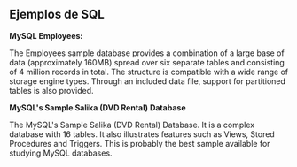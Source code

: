 ## Ejemplos de SQL

**MySQL Employees:**

The Employees sample database provides a combination of a large base of data (approximately 160MB) spread over six separate tables and consisting of 4 million records in total. The structure is compatible with a wide range of storage engine types. Through an included data file, support for partitioned tables is also provided. 

**MySQL's Sample Salika (DVD Rental) Database**

The MySQL's Sample Salika (DVD Rental) Database. It is a complex database with 16 tables. It also illustrates features such as Views, Stored Procedures and Triggers. This is probably the best sample available for studying MySQL databases.

